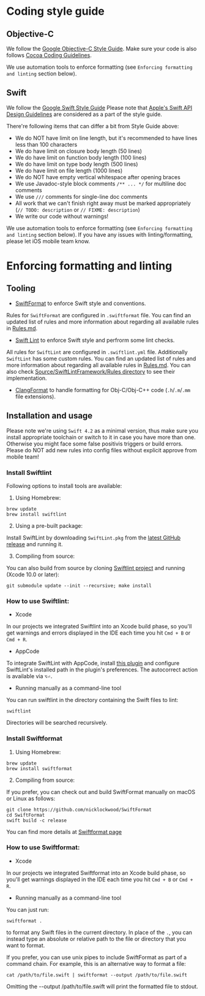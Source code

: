 # Coding style guide


## Objective-C
We follow the [Google Objective-C Style Guide](https://google.github.io/styleguide/objcguide.html).
Make sure your code is also follows [Cocoa Coding Guidelines](https://developer.apple.com/library/archive/documentation/Cocoa/Conceptual/CodingGuidelines/CodingGuidelines.html).

We use automation tools to enforce formatting (see `Enforcing formatting and linting` section below).

## Swift

We follow the [Google Swift Style Guide](https://google.github.io/swift/)
Please note that [Apple's Swift API Design Guidelines](https://swift.org/documentation/api-design-guidelines/) are considered as a part of the style guide.

There're following items that can differ a bit from Style Guide above:
- We do NOT have limit on line length, but it's recommended to have lines less than 100 characters
- We do have limit on closure body length (50 lines)
- We do have limit on function body length (100 lines)
- We do have limit on type body length (500 lines)
- We do have limit on file length (1000 lines)
- We do NOT have empty vertical whitespace after opening braces
- We use Javadoc-style block comments `/** ... */` for multiline doc comments
- We use `///` comments for single-line doc comments
- All work that we can't finish right away must be marked appropriately (`// TODO: description` or `// FIXME: description`)
- We write our code without warnings!

We use automation tools to enforce formatting (see `Enforcing formatting and linting` section below).
If you have any issues with linting/formatting, please let iOS mobile team know.

# Enforcing formatting and linting

## Tooling

- [SwiftFormat](https://github.com/nicklockwood/SwiftFormat) to enforce Swift style and conventions.

Rules for `SwiftFormat` are configured in `.swiftformat` file.
You can find an updated list of rules and more information about regarding all available rules in [Rules.md](https://github.com/nicklockwood/SwiftFormat/blob/master/Rules.md).

- [Swift Lint](https://github.com/realm/SwiftLint) to enforce Swift style and perfrorm some lint checks.

All rules for `SwiftLint` are configured in `.swiftlint.yml` file. Additionally `SwiftLint` has some custom rules. 
You can find an updated list of rules and more information about regarding all available rules in [Rules.md](https://github.com/realm/SwiftLint/blob/master/Rules.md).
You can also check [Source/SwiftLintFramework/Rules directory](https://github.com/realm/SwiftLint/blob/master/Source/SwiftLintFramework/Rules) to see their implementation.

- [ClangFormat](https://clang.llvm.org/docs/ClangFormat.html) to handle formatting for Obj-C/Obj-C++ code (`.h`/`.m`/`.mm` file extensions).

## Installation and usage

Please note we're using `Swift 4.2` as a minimal version, thus make sure you install appropriate toolchain or switch to it in case you have more than one. Otherwise you might face some false positivis triggers or build errors.
Please do NOT add new rules into config files without explicit approve from mobile team!

### Install Swiftlint

Following options to install tools are available:

1. Using Homebrew:

```
brew update
brew install swiftlint
```

2. Using a pre-built package:

Install SwiftLint by downloading `SwiftLint.pkg` from the [latest GitHub release](https://github.com/realm/SwiftLint/releases/) and running it.

3. Compiling from source:

You can also build from source by cloning [Swiftlint project](https://github.com/realm/SwiftLint) and running (Xcode 10.0 or later):
```
git submodule update --init --recursive; make install
```

### How to use Swiftlint:

- Xcode

In our projects we integrated Swiftlint into an Xcode build phase, so you'll get warnings and errors displayed in the IDE each time you hit `Cmd + B`  or `Cmd + R`.

- AppCode

To integrate SwiftLint with AppCode, install [this plugin](https://plugins.jetbrains.com/plugin/9175) and configure SwiftLint's installed path in the plugin's preferences. The autocorrect action is available via `⌥⏎.`

- Running manually as a command-line tool

You can run swiftlint in the directory containing the Swift files to lint:
```
swiftlint
```
Directories will be searched recursively.

### Install Swiftformat

1. Using Homebrew:

```
brew update
brew install swiftformat
```

2. Compiling from source:

If you prefer, you can check out and build SwiftFormat manually on macOS or Linux as follows:
```
git clone https://github.com/nicklockwood/SwiftFormat   
cd SwiftFormat
swift build -c release
```
You can find more details at [Swiftformat page](https://github.com/nicklockwood/SwiftFormat#command-line-tool)

### How to use Swiftformat:

- Xcode

In our projects we integrated Swiftformat into an Xcode build phase, so you'll get warnings displayed in the IDE each time you hit `Cmd + B`  or `Cmd + R`.

- Running manually as a command-line tool

You can just run:
```
swiftformat .
```
to format any Swift files in the current directory. In place of the `.`, you can instead type an absolute or relative path to the file or directory that you want to format.

If you prefer, you can use unix pipes to include SwiftFormat as part of a command chain. For example, this is an alternative way to format a file:
```
cat /path/to/file.swift | swiftformat --output /path/to/file.swift
```
Omitting the --output /path/to/file.swift will print the formatted file to stdout.
